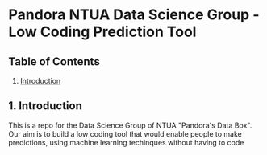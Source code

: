 # Pandora NTUA Data Science Group - Low Coding Prediction Tool

## Table of Contents
1. [Introduction](#introduction)

## 1. Introduction

This is a repo for the Data Science Group of NTUA "Pandora's Data Box". 
Our aim is to build a low coding tool that would enable people to make predictions, using machine learning techinques without having to code 


